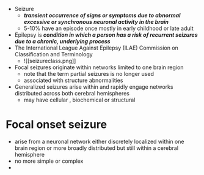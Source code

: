 - Seizure 
	- ***transient occurrence of signs or symptoms due to abnormal excessive or synchronous neuronal activity in the brain***
	- 5-10% have an episode once mostly in early childhood or late adult 
- Epilepsy is ***condition in which a person has a risk of recurrent seizures due to a chronic, underlying process***
- The International League Against Epilepsy (ILAE) Commission on Classification and Terminology 
	- ![[seizureclass.png]]
- Focal seizures originate within networks limited to one brain region 
	- note that the term partial seizures is no longer used 
	- associated with structure abnormalities 
- Generalized seizures arise within and rapidly engage networks distributed across both cerebral hemispheres 
	- may have cellular , biochemical or structural 
# Focal onset seizure 
- arise from a neuronal network either discretely localized within one brain region or more broadly distributed but still within a cerebral hemisphere 
- no more simple or complex 
- 